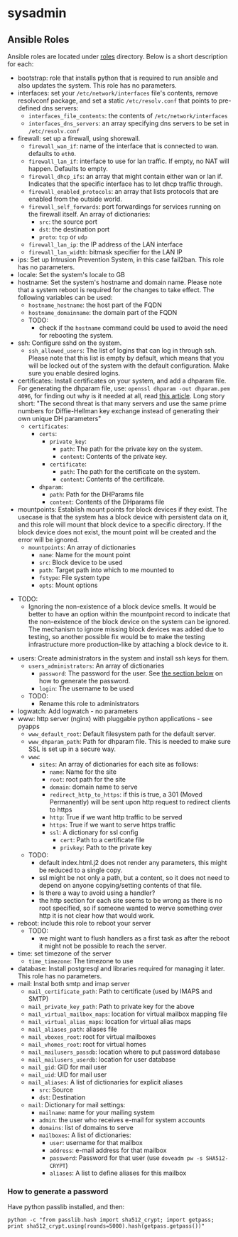 # sysadmin

## Ansible Roles

Ansible roles are located under [roles](ansible/roles) directory. Below is a
short description for each:

 - bootstrap: role that installs python that is required to run ansible and
   also updates the system. This role has no parameters.
 - interfaces: set your `/etc/network/interfaces` file's contents, remove
   resolvconf package, and set a static `/etc/resolv.conf` that points to
   pre-defined dns servers:
   * `interfaces_file_contents`: the contents of `/etc/network/interfaces`
   * `interfaces_dns_servers`: an array specifying dns servers to be set in
      `/etc/resolv.conf`
 - firewall: set up a firewall, using shorewall.
   * `firewall_wan_if`: name of the interface that is connected to wan.
   defaults to `eth0`.
   * `firewall_lan_if`: interface to use for lan traffic. If empty, no NAT
   will happen. Defaults to empty.
   * `firewall_dhcp_ifs`: an array that might contain either wan or lan if.
   Indicates that the specific interface has to let dhcp traffic through.
   * `firewall_enabled_protocols`: an array that lists protocols that are
   enabled from the outside world.
   * `firewall_self_forwards`: port forwardings for services running on the
   firewall itself. An array of dictionaries:
     - `src`: the source port
     - `dst`: the destination port
     - `proto`: `tcp` or `udp`
   * `firewall_lan_ip`: the IP address of the LAN interface
   * `firewall_lan_width`: bitmask specifier for the LAN IP
 - ips: Set up Intrusion Prevention System, in this case fail2ban. This role
   has no parameters.
 - locale: Set the system's locale to GB
 - hostname: Set the system's hostname and domain name. Please note that a
   system reboot is required for the changes to take effect. The following
   variables can be used:
   * `hostname_hostname`: the host part of the FQDN
   * `hostname_domainname`: the domain part of the FQDN
   * TODO:
     - check if the `hostname` command could be used to avoid the need for
       rebooting the system.
 - ssh: Configure sshd on the system.
   * `ssh_allowed_users`: The list of logins that can log in through ssh.
     Please note that this list is empty by default, which means that you
     will be locked out of the system with the default configuration. Make
     sure you enable desired logins.
 - certificates: Install certificates on your system, and add a dhparam file.
   For generating the dhparam file, use:
   `openssl dhparam -out dhparam.pem 4096`, for finding out why is it needed
   at all, read
   [this article](https://raymii.org/s/tutorials/Strong_SSL_Security_On_nginx.html).
   Long story short: "The second threat is that many servers and use the same
   prime numbers for Diffie-Hellman key exchange instead of generating their
   own unique DH parameters"
   * `certificates`:
     - `certs`:
       * `private_key`:
         - `path`: The path for the private key on the system.
         - `content`: Contents of the private key.
       * `certificate`:
         - `path`: The path for the certificate on the system.
         - `content`: Contents of the certificate.
     - `dhparam`:
       * `path`: Path for the DHParams file
       * `content`: Contents of the DHparams file
 - mountpoints: Establish mount points for block devices if they exist. The
   usecase is that the system has a block device with persistent data on it,
   and this role will mount that block device to a specific directory. If the
   block device does not exist, the mount point will be created and the error
   will be ignored.
   * `mountpoints`: An array of dictionaries
     - `name`: Name for the mount point
     - `src`: Block device to be used
     - `path`: Target path into which to me mounted to
     - `fstype`: File system type
     - `opts`: Mount options
  * TODO:
     - Ignoring the non-existence of a block device smells. It would be better
       to have an option within the mountpoint record to indicate that the
       non-existence of the block device on the system can be ignored. The
       mechanism to ignore missing block devices was added due to testing, so
       another possible fix would be to make the testing infrastructure more
       production-like by attaching a block device to it.
 - users: Create administrators in the system and install ssh keys for them.
   * `users_administrators`: An array of dictionaries
     - `password`: The password for the user. See
        [the section below](#howtopass) on how to generate the password.
     - `login`: The username to be used
   * TODO:
     - Rename this role to administrators
 - logwatch: Add logwatch - no parameters
 - www: http server (nginx) with pluggable python applications - see pyapps
   * `www_default_root`: Default filesystem path for the default server.
   * `www_dhparam_path`: Path for dhparam file. This is needed to make sure
     SSL is set up in a secure way.
   * `www`:
     - `sites`: An array of dictionaries for each site as follows:
       * `name`: Name for the site
       * `root`: root path for the site
       * `domain`: domain name to serve
       * `redirect_http_to_https`: if this is true, a 301 (Moved Permanently)
         will be sent upon http request to redirect clients to https
       * `http`: True if we want http traffic to be served
       * `https`: True if we want to serve https traffic
       * `ssl`: A dictionary for ssl config
         - `cert`: Path to a certificate file
         - `privkey`: Path to the private key
   * TODO:
     - default index.html.j2 does not render any parameters, this might be
       reduced to a single copy.
     - ssl might be not only a path, but a content, so it does not need to
       depend on anyone copying/setting contents of that file.
     - Is there a way to avoid using a handler?
     - the http section for each site seems to be wrong as there is no root
       specified, so if someone wanted to werve something over http it is not
       clear how that would work.
 - reboot: include this role to reboot your server
   * TODO:
     - we might want to flush handlers as a first task as after the reboot
       it might not be possible to reach the server.
 - time: set timezone of the server
   * `time_timezone`: The timezone to use
 - database: Install postgresql and libraries required for managing it later.
   This role has no parameters.
 - mail: Instal both smtp and imap server
   * `mail_certificate_path`: Path to certificate (used by IMAPS and SMTP)
   * `mail_private_key_path`: Path to private key for the above
   * `mail_virtual_mailbox_maps`: location for virtual mailbox mapping file
   * `mail_virtual_alias_maps`: location for virtual alias maps
   * `mail_aliases_path`: aliases file
   * `mail_vboxes_root`: root for virtual mailboxes
   * `mail_vhomes_root`: root for virtual homes
   * `mail_mailusers_passdb`: location where to put password database
   * `mail_mailusers_userdb`: location for user database
   * `mail_gid`: GID for mail user
   * `mail_uid`: UID for mail user
   * `mail_aliases`: A list of dictionaries for explicit aliases
     - `src`: Source
     - `dst`: Destination
   * `mail`: Dictionary for mail settings:
     - `mailname`: name for your mailing system
     - `admin`: the user who receives e-mail for system accounts
     - `domains`: list of domains to serve
     - `mailboxes`: A list of dictionaries:
       * `user`: username for that mailbox
       * `address`: e-mail address for that mailbox
       * `password`: Password for that user (use `doveadm pw -s SHA512-CRYPT`)
       * `aliases`: A list to define aliases for this mailbox


### <a name="howtopass"></a>How to generate a password

Have python passlib installed, and then:


    python -c "from passlib.hash import sha512_crypt; import getpass; print sha512_crypt.using(rounds=5000).hash(getpass.getpass())"
